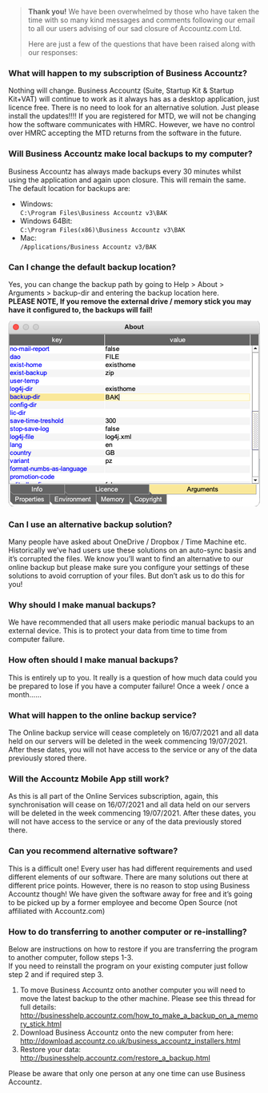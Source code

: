 > **Thank you!** We have been overwhelmed by those who have taken the time with so many kind messages and comments following our email to all our users advising of our sad closure of Accountz.com Ltd.
> 
> Here are just a few of the questions that have been raised along with our responses:

### What will happen to my subscription of Business Accountz?

Nothing will change. Business Accountz (Suite, Startup Kit & Startup Kit+VAT) will continue to work as it always has as a desktop application, just licence free. There is no need to look for an alternative solution. Just please install the updates!!!! If you are registered for MTD, we will not be changing how the software communicates with HMRC. However, we have no control over HMRC accepting the MTD returns from the software in the future.

### Will Business Accountz make local backups to my computer?

Business Accountz has always made backups every 30 minutes whilst using the application and again upon closure. This will remain the same. The default location for backups are: 

- Windows:  
  `C:\Program Files\Business Accountz v3\BAK`
- Windows 64Bit:  
 `C:\Program Files(x86)\Business Accountz v3\BAK`
- Mac:  
 `/Applications/Business Accountz v3/BAK`

### Can I change the default backup location?

Yes, you can change the backup path by going to Help > About > Arguments > backup-dir and entering the backup location here.   
**PLEASE NOTE, If you remove the external drive / memory stick you may have it configured to, the backups will fail!**

![About > backup-dir](about-backup.png)

### Can I use an alternative backup solution?

Many people have asked about OneDrive / Dropbox / Time Machine etc. Historically we’ve had users use these solutions on an auto-sync basis and it’s corrupted the files. We know you’ll want to find an alternative to our online backup but please make sure you configure your settings of these solutions to avoid corruption of your files.  But don’t ask us to do this for you!

### Why should I make manual backups?

We have recommended that all users make periodic manual backups to an external device. This is to protect your data from time to time from computer failure.

### How often should I make manual backups?

This is entirely up to you. It really is a question of how much data could you be prepared to lose if you have a computer failure! Once a week / once a month……

### What will happen to the online backup service?

The Online backup service will cease completely on 16/07/2021 and all data held on our servers will be deleted in the week commencing 19/07/2021. After these dates, you will not have access to the service or any of the data previously stored there.

### Will the Accountz Mobile App still work?

As this is all part of the Online Services subscription, again, this synchronisation will cease on 16/07/2021 and all data held on our servers will be deleted in the week commencing 19/07/2021. After these dates, you will not have access to the service or any of the data previously stored there.


### Can you recommend alternative software?

This is a difficult one! Every user has had different requirements and used different elements of our software. There are many solutions out there at different price points. However, there is no reason to stop using Business Accountz though! We have given the software away for free and it’s going to be picked up by a former employee and become Open Source (not affiliated with Accountz.com)


### How to do transferring to another computer or re-installing?

Below are instructions on how to restore if you are transferring the program to another computer, follow steps 1-3.   
If you need to reinstall the program on your existing computer just follow step 2 and if required step 3.


1. To move Business Accountz onto another computer you will need to move the latest backup to the other machine. Please see this thread for full details:  
   <http://businesshelp.accountz.com/how_to_make_a_backup_on_a_memory_stick.html>
2. Download Business Accountz onto the new computer from here:  
   <http://download.accountz.co.uk/business_accountz_installers.html>
3. Restore your data:  
   <http://businesshelp.accountz.com/restore_a_backup.html>


Please be aware that only one person at any one time can use Business Accountz.






